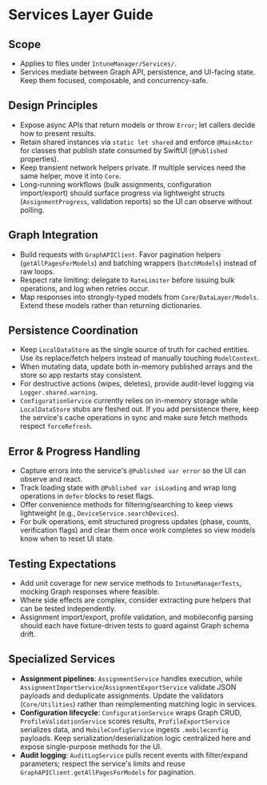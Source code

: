 # Services Layer Guide

## Scope
- Applies to files under `IntuneManager/Services/`.
- Services mediate between Graph API, persistence, and UI-facing state. Keep them focused, composable, and concurrency-safe.

## Design Principles
- Expose async APIs that return models or throw `Error`; let callers decide how to present results.
- Retain shared instances via `static let shared` and enforce `@MainActor` for classes that publish state consumed by SwiftUI (`@Published` properties).
- Keep transient network helpers private. If multiple services need the same helper, move it into `Core`.
- Long-running workflows (bulk assignments, configuration import/export) should surface progress via lightweight structs (`AssignmentProgress`, validation reports) so the UI can observe without polling.

## Graph Integration
- Build requests with `GraphAPIClient`. Favor pagination helpers (`getAllPagesForModels`) and batching wrappers (`batchModels`) instead of raw loops.
- Respect rate limiting: delegate to `RateLimiter` before issuing bulk operations, and log when retries occur.
- Map responses into strongly-typed models from `Core/DataLayer/Models`. Extend these models rather than returning dictionaries.

## Persistence Coordination
- Keep `LocalDataStore` as the single source of truth for cached entities. Use its replace/fetch helpers instead of manually touching `ModelContext`.
- When mutating data, update both in-memory published arrays and the store so app restarts stay consistent.
- For destructive actions (wipes, deletes), provide audit-level logging via `Logger.shared.warning`.
- `ConfigurationService` currently relies on in-memory storage while `LocalDataStore` stubs are fleshed out. If you add persistence there, keep the service's cache operations in sync and make sure fetch methods respect `forceRefresh`.

## Error & Progress Handling
- Capture errors into the service's `@Published var error` so the UI can observe and react.
- Track loading state with `@Published var isLoading` and wrap long operations in `defer` blocks to reset flags.
- Offer convenience methods for filtering/searching to keep views lightweight (e.g., `DeviceService.searchDevices`).
- For bulk operations, emit structured progress updates (phase, counts, verification flags) and clear them once work completes so view models know when to reset UI state.

## Testing Expectations
- Add unit coverage for new service methods to `IntuneManagerTests`, mocking Graph responses where feasible.
- Where side effects are complex, consider extracting pure helpers that can be tested independently.
- Assignment import/export, profile validation, and mobileconfig parsing should each have fixture-driven tests to guard against Graph schema drift.

## Specialized Services
- **Assignment pipelines**: `AssignmentService` handles execution, while `AssignmentImportService`/`AssignmentExportService` validate JSON payloads and deduplicate assignments. Update the validators (`Core/Utilities`) rather than reimplementing matching logic in services.
- **Configuration lifecycle**: `ConfigurationService` wraps Graph CRUD, `ProfileValidationService` scores results, `ProfileExportService` serializes data, and `MobileConfigService` ingests `.mobileconfig` payloads. Keep serialization/deserialization logic centralized here and expose single-purpose methods for the UI.
- **Audit logging**: `AuditLogService` pulls recent events with filter/expand parameters; respect the service's limits and reuse `GraphAPIClient.getAllPagesForModels` for pagination.
